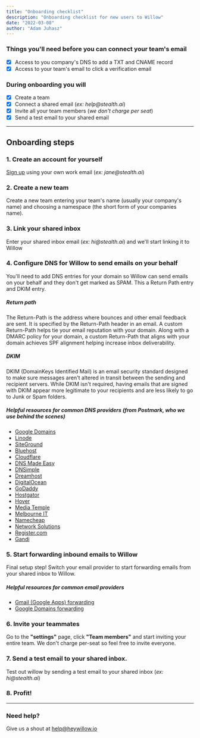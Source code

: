 ```yaml
---
title: "Onboarding checklist"
description: "Onboarding checklist for new users to Willow"
date: "2022-03-08"
author: "Adam Juhasz"
---
```


### Things you'll need before you can connect your team's email

- [x] Access to you company's DNS to add a TXT and CNAME record
- [x] Access to your team's email to click a verification email

### During onboarding you will

- [x] Create a team
- [x] Connect a shared email (_ex: help@stealth.ai_)
- [x] Invite all your team members (_we don't charge per seat_)
- [x] Send a test email to your shared email

---

## Onboarding steps

### 1. Create an account for yourself

[Sign up](/signup) using your own work email (_ex: jane@stealth.ai_)

### 2. Create a new team

Create a new team entering your team's name (usually your company's name) and choosing a namespace (the short form of your companies name).

### 3. Link your shared inbox

Enter your shared inbox email (_ex: hi@stealth.ai_) and we'll start linking it to Willow

### 4. Configure DNS for Willow to send emails on your behalf

You'll need to add DNS entries for your domain so Willow can send emails on your behalf and they don't get marked as SPAM. This a Return Path entry and DKIM entry.

##### Return path

The Return-Path is the address where bounces and other email feedback are sent. It is specified by the Return-Path header in an email. A custom Return-Path helps tie your email reputation with your domain. Along with a DMARC policy for your domain, a custom Return-Path that aligns with your domain achieves SPF alignment helping increase inbox deliverability.

##### DKIM

DKIM (DomainKeys Identified Mail) is an email security standard designed to make sure messages aren&apos;t altered in transit between the sending and recipient servers. While DKIM isn&apos;t required, having emails that are signed with DKIM appear more legitimate to your recipients and are less likely to go to Junk or Spam folders.

##### Helpful resources for common DNS providers (from Postmark, who we use behind the scenes)

- [Google Domains](https://postmarkapp.com/videos/setting-up-dkim-custom-return-path-dmarc-in-google-domains)
- [Linode](https://www.linode.com/docs/platform/manager/dns-manager/#add-dns-records)
- [SiteGround](https://www.siteground.com/kb/configure-spf-dkim-dmarc-records/)
- [Bluehost](https://my.bluehost.com/cgi/help/559)
- [Cloudflare](https://postmarkapp.com/videos/setting-up-dkim-custom-return-path-dmarc-in-cloudflare)
- [DNS Made Easy](http://help.dnsmadeeasy.com/managed-dns/records/txt-record/)
- [DNSimple](https://support.dnsimple.com/articles/advanced-editor/)
- [Dreamhost](https://help.dreamhost.com/hc/en-us/articles/215414867-How-do-I-add-custom-DNS-records-#TXT_record)
- [DigitalOcean](https://www.digitalocean.com/docs/networking/dns/how-to/manage-records/)
- [GoDaddy](https://postmarkapp.com/videos/godaddy-authentication)
- [Hostgator](https://support.hostgator.com/articles/cpanel/how-to-change-dns-zones-mx-cname-and-a-records)
- [Hover](https://help.hover.com/hc/en-us/articles/217282457-How-to-Edit-DNS-records-A-CNAME-MX-TXT-and-SRV-Updated-Aug-2015-)
- [Media Temple](https://mediatemple.net/community/products/dv/204403794/how-can-i-change-the-dns-records-for-my-domain)
- [Melbourne IT](http://support.melbourneit.com.au/articles/help/How-do-I-manage-advanced-DNS/)
- [Namecheap](https://www.namecheap.com/support/knowledgebase/article.aspx/317)
- [Network Solutions](http://www.networksolutions.com/support/how-to-manage-advanced-dns-records)
- [Register.com](https://forum.web.com/register/faq/#AccountInformation/What_Is_a_DNS_Record.htm)
- [Gandi](https://postmarkapp.com/videos/setting-up-dkim-custom-return-path-dmarc-in-gandi)

### 5. Start forwarding inbound emails to Willow

Final setup step! Switch your email provider to start forwarding emails from your shared inbox to Willow.

##### Helpful resources for common email providers

- [Gmail (Google Apps) forwarding](/guides/forwarding-email-gmail)
- [Google Domains forwarding](/guides/forwarding-email-google-domains)

### 6. Invite your teammates

Go to the **"settings"** page, click **"Team members"** and start inviting your entire team. We don't charge per-seat so feel free to invite everyone.

### 7. Send a test email to your shared inbox.

Test out willow by sending a test email to your shared inbox (_ex: hi@stealth.ai_)

### 8. Profit!

---

### Need help?

Give us a shout at [help@heywillow.io](mailto:help@heywillow.io)
